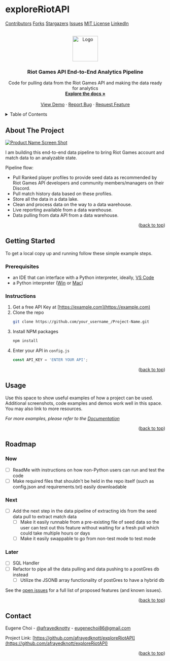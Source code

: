 # exploreRiotAPI

<!-- Improved compatibility of back to top link: See: https://github.com/othneildrew/Best-README-Template/pull/73 -->
<a name="readme-top"></a>
<!--
*** Thanks for checking out the Best-README-Template. If you have a suggestion
*** that would make this better, please fork the repo and create a pull request
*** or simply open an issue with the tag "enhancement".
*** Don't forget to give the project a star!
*** Thanks again! Now go create something AMAZING! :D
-->



<!-- PROJECT SHIELDS -->
<!--
*** I'm using markdown "reference style" links for readability.
*** Reference links are enclosed in brackets [ ] instead of parentheses ( ).
*** See the bottom of this document for the declaration of the reference variables
*** for contributors-url, forks-url, etc. This is an optional, concise syntax you may use.
*** https://www.markdownguide.org/basic-syntax/#reference-style-links
-->
[Contributors][contributors-url]
[Forks][forks-url]
[Stargazers][stars-url]
[Issues][issues-url]
[MIT License][license-url]
[LinkedIn][linkedin-url]



<!-- PROJECT LOGO -->
<br />
<div align="center">
  <a href="https://github.com/afrayedknott/exploreRiotAPI/">
    <img src="images/logo.png" alt="Logo" width="80" height="80">
  </a>

  <h3 align="center">Riot Games API End-to-End Analytics Pipeline</h3>

  <p align="center">
    Code for pulling data from the Riot Games API and making the data ready for analytics
    <br />
    <a href="https://github.com/afrayedknott/exploreRiotAPI"><strong>Explore the docs »</strong></a>
    <br />
    <br />
    <a href="https://github.com/afrayedknott/exploreRiotAPI">View Demo</a>
    ·
    <a href="https://github.com/afrayedknott/exploreRiotAPI/issues">Report Bug</a>
    ·
    <a href="https://github.com/afrayedknott/exploreRiotAPI/issues">Request Feature</a>
  </p>
</div>



<!-- TABLE OF CONTENTS -->
<details>
  <summary>Table of Contents</summary>
  <ol>
    <li>
      <a href="#about-the-project">About The Project</a>
    </li>
    <li>
      <a href="#getting-started">Getting Started</a>
      <ul>
        <li><a href="#prerequisites">Prerequisites</a></li>
        <li><a href="#installation">Installation</a></li>
      </ul>
    </li>
    <li><a href="#usage">Usage</a></li>
    <li><a href="#roadmap">Roadmap</a></li>
  </ol>
</details>



<!-- ABOUT THE PROJECT -->
## About The Project

[![Product Name Screen Shot][product-screenshot]](https://example.com)

I am building this end-to-end data pipeline to bring Riot Games account and match data to an analyzable state.

Pipeline flow:
* Pull Ranked player profiles to provide seed data as recommended by Riot Games API developers and community members/managers on their Discord.
* Pull match history data based on these profiles.
* Store all the data in a data lake.
* Clean and process data on the way to a data warehouse.
* Live reporting available from a data warehouse.
* Data pulling from data API from a data warehouse.

<p align="right">(<a href="#readme-top">back to top</a>)</p>



<!-- GETTING STARTED -->
## Getting Started

To get a local copy up and running follow these simple example steps.

### Prerequisites

* an IDE that can interface with a Python interpreter, ideally, [VS Code](https://code.visualstudio.com/download)
* a Python interpreter ([Win](https://www.python.org/downloads/) or [Mac](https://www.python.org/downloads/macos/))


### Instructions

1. Get a free API Key at [https://example.com](https://example.com)
2. Clone the repo
   ```sh
   git clone https://github.com/your_username_/Project-Name.git
   ```
3. Install NPM packages
   ```sh
   npm install
   ```
4. Enter your API in `config.js`
   ```js
   const API_KEY = 'ENTER YOUR API';
   ```

<p align="right">(<a href="#readme-top">back to top</a>)</p>



<!-- USAGE EXAMPLES -->
## Usage

Use this space to show useful examples of how a project can be used. Additional screenshots, code examples and demos work well in this space. You may also link to more resources.

_For more examples, please refer to the [Documentation](https://example.com)_

<p align="right">(<a href="#readme-top">back to top</a>)</p>



<!-- ROADMAP -->
## Roadmap

### Now
- [ ] ReadMe with instructions on how non-Python users can run and test the code
- [ ] Make required files that shouldn't be held in the repo itself (such as config.json and requirements.txt) easily downloadable

### Next
- [ ] Add the next step in the data pipeline of extracting ids from the seed data pull to extract match data
    - [ ] Make it easily runnable from a pre-existing file of seed data so the user can test out this feature without waiting for a fresh pull which could take multiple hours or days
    - [ ] Make it easily swappable to go from non-test mode to test mode

### Later
- [ ] SQL Handler
- [ ] Refactor to pipe all the data pulling and data pushing to a postGres db instead
    - [ ] Utilize the JSONB array functionality of postGres to have a hybrid db

See the [open issues](https://github.com/afrayedknott/exploreRiotAPI/issues) for a full list of proposed features (and known issues).

<p align="right">(<a href="#readme-top">back to top</a>)</p>



<!-- CONTRIBUTING 
## Contributing

Contributions are what make the open source community such an amazing place to learn, inspire, and create. Any contributions you make are **greatly appreciated**.

If you have a suggestion that would make this better, please fork the repo and create a pull request. You can also simply open an issue with the tag "enhancement".
Don't forget to give the project a star! Thanks again!

1. Fork the Project
2. Create your Feature Branch (`git checkout -b feature/AmazingFeature`)
3. Commit your Changes (`git commit -m 'Add some AmazingFeature'`)
4. Push to the Branch (`git push origin feature/AmazingFeature`)
5. Open a Pull Request

<p align="right">(<a href="#readme-top">back to top</a>)</p>
-->

<!-- LICENSE 
## License

Distributed under the MIT License. See `LICENSE.txt` for more information.

<p align="right">(<a href="#readme-top">back to top</a>)</p>
-->



## Contact

Eugene Choi - [@afrayedknotty](https://www.threads.net/@afrayedknotty) - eugenechoi86@gmail.com

Project Link: [https://github.com/afrayedknott/exploreRiotAPI](https://github.com/afrayedknott/exploreRiotAPI)

<p align="right">(<a href="#readme-top">back to top</a>)</p>



<!-- ACKNOWLEDGMENTS 
## Acknowledgments

Use this space to list resources you find helpful and would like to give credit to. I've included a few of my favorites to kick things off!

* [Choose an Open Source License](https://choosealicense.com)
* [GitHub Emoji Cheat Sheet](https://www.webpagefx.com/tools/emoji-cheat-sheet)
* [Malven's Flexbox Cheatsheet](https://flexbox.malven.co/)
* [Malven's Grid Cheatsheet](https://grid.malven.co/)
* [Img Shields](https://shields.io)
* [GitHub Pages](https://pages.github.com)
* [Font Awesome](https://fontawesome.com)
* [React Icons](https://react-icons.github.io/react-icons/search)

<p align="right">(<a href="#readme-top">back to top</a>)</p>

-->

<!-- MARKDOWN LINKS & IMAGES -->
<!-- https://www.markdownguide.org/basic-syntax/#reference-style-links -->
[contributors-shield]: https://img.shields.io/github/contributors/othneildrew/Best-README-Template.svg?style=for-the-badge
[contributors-url]: https://github.com/afrayedknott/exploreRiotAPI/graphs/contributors
[forks-shield]: https://img.shields.io/github/forks/othneildrew/Best-README-Template.svg?style=for-the-badge
[forks-url]: https://github.com/afrayedknott/exploreRiotAPI/network/members
[stars-shield]: https://img.shields.io/github/stars/othneildrew/Best-README-Template.svg?style=for-the-badge
[stars-url]: https://github.com/afrayedknott/exploreRiotAPI/stargazers
[issues-shield]: https://img.shields.io/github/issues/othneildrew/Best-README-Template.svg?style=for-the-badge
[issues-url]: https://github.com/afrayedknott/exploreRiotAPI/issues
[license-shield]: https://img.shields.io/github/license/othneildrew/Best-README-Template.svg?style=for-the-badge
[license-url]: https://github.com/afrayedknott/exploreRiotAPI/blob/master/LICENSE.txt
[linkedin-shield]: https://img.shields.io/badge/-LinkedIn-black.svg?style=for-the-badge&logo=linkedin&colorB=555
[linkedin-url]: https://www.linkedin.com/in/eugenechoi86/
[product-screenshot]: images/screenshot.png
